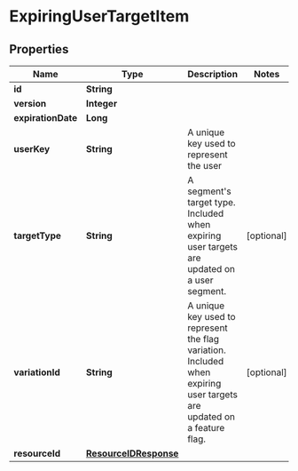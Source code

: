 

# ExpiringUserTargetItem


## Properties

| Name | Type | Description | Notes |
|------------ | ------------- | ------------- | -------------|
|**id** | **String** |  |  |
|**version** | **Integer** |  |  |
|**expirationDate** | **Long** |  |  |
|**userKey** | **String** | A unique key used to represent the user |  |
|**targetType** | **String** | A segment&#39;s target type. Included when expiring user targets are updated on a user segment. |  [optional] |
|**variationId** | **String** | A unique key used to represent the flag variation. Included when expiring user targets are updated on a feature flag. |  [optional] |
|**resourceId** | [**ResourceIDResponse**](ResourceIDResponse.md) |  |  |




